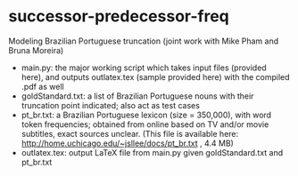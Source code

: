 successor-predecessor-freq
==========================

Modeling Brazilian Portuguese truncation (joint work with Mike Pham and Bruna Moreira)

- main.py: the major working script which takes input files (provided here), and outputs outlatex.tex (sample provided here) with the compiled .pdf as well
- goldStandard.txt: a list of Brazilian Portuguese nouns with their truncation point indicated; also act as test cases
- pt_br.txt: a Brazilian Portuguese lexicon (size = 350,000), with word token frequencies; obtained from online based on TV and/or movie subtitles, exact sources unclear.
(This file is available here: http://home.uchicago.edu/~jsllee/docs/pt_br.txt , 4.4 MB)
- outlatex.tex: output LaTeX file from main.py given goldStandard.txt and pt_br.txt


